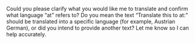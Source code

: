 Could you please clarify what you would like me to translate and confirm what language “at” refers to? Do you mean the text “Translate this to at:” should be translated into a specific language (for example, Austrian German), or did you intend to provide another text? Let me know so I can help accurately.